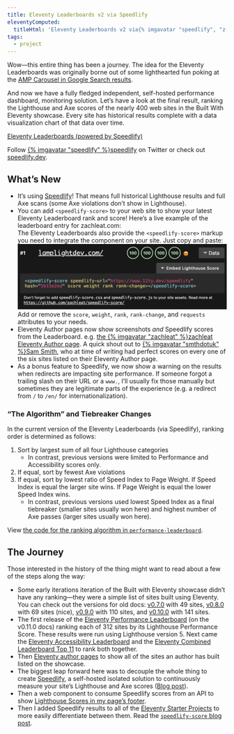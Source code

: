 ```yaml
---
title: Eleventy Leaderboards v2 via Speedlify
eleventyComputed:
  titleHtml: 'Eleventy Leaderboards v2 via{% imgavatar "speedlify", "z-avatar-eq" %}Speedlify'
tags:
  - project
---
```

Wow—this entire thing has been a journey. The idea for the Eleventy Leaderboards was originally borne out of some lighthearted fun poking at the [AMP Carousel in Google Search results](/web/performance-dashboard/).

And now we have a fully fledged independent, self-hosted performance dashboard, monitoring solution. Let’s have a look at the final result, ranking the Lighthouse and Axe scores of the nearly 400 web sites in the Built With Eleventy showcase. Every site has historical results complete with a data visualization chart of that data over time.

<div class="primarylink"><a href="https://www.11ty.dev/speedlify/">Eleventy Leaderboards (powered by Speedlify)</a></div>

Follow [{% imgavatar "speedlify" %}speedlify](https://twitter.com/speedlify) on Twitter or check out [speedlify.dev](https://www.speedlify.dev/).

## What’s New

* It’s using [Speedlify](/web/speedlify/)! That means full historical Lighthouse results and full Axe scans (some Axe violations don’t show in Lighthouse).
* You can add `<speedlify-score>` to your web site to show your latest Eleventy Leaderboard rank and score! Here’s a live example of the leaderboard entry for zachleat.com: <div class="livedemo livedemo-mixed" data-demo-label="Example for zachleat.com"><speedlify-score speedlify-url="https://www.11ty.dev/speedlify" hash="bbfa43c1" score weight rank rank-change></speedlify-score></div>The Eleventy Leaderboards also provide the `<speedlify-score>` markup you need to integrate the component on your site. Just copy and paste: <img src="/web/img/posts/11ty-leaderboard-source.png" alt="Example of how to copy speedlify-score markup on the Eleventy Leaderboards"> Add or remove the `score`, `weight`, `rank`, `rank-change`, and `requests` attributes to your needs.
* Eleventy Author pages now show screenshots *and* Speedlify scores from the Leaderboard. e.g. [the {% imgavatar "zachleat" %}zachleat Eleventy Author page](https://www.11ty.dev/authors/zachleat/). A quick shout out to [{% imgavatar "smthdotuk" %}Sam Smith](https://www.11ty.dev/authors/smthdotuk/), who at time of writing had perfect scores on every one of the six sites listed on their Eleventy Author page.
* As a bonus feature to Speedlify, we now show a warning on the results when redirects are impacting site performance. If someone forgot a trailing slash on their URL or a `www.`, I’ll usually fix those manually but sometimes they are legitimate parts of the experience (e.g. a redirect from `/` to `/en/` for internationalization).

### “The Algorithm” and Tiebreaker Changes

In the current version of the Eleventy Leaderboards (via Speedlify), ranking order is determined as follows:

1. Sort by largest sum of all four Lighthouse categories
	* In contrast, previous versions were limited to Performance and Accessibility scores only.
2. If equal, sort by fewest Axe violations
3. If equal, sort by lowest ratio of Speed Index to Page Weight. If Speed Index is equal the larger site wins. If Page Weight is equal the lower Speed Index wins.
	* In contrast, previous versions used lowest Speed Index as a final tiebreaker (smaller sites usually won here) and highest number of Axe passes (larger sites usually won here).

View [the code for the ranking algorithm in `performance-leaderboard`](https://github.com/zachleat/performance-leaderboard/blob/fb15b25fe7badbde1311092c83a66f9d2a73b92f/src/ResultLogger.js#L120).

## The Journey

Those interested in the history of the thing might want to read about a few of the steps along the way:

* Some early iterations iteration of the Built with Eleventy showcase didn’t have any ranking—they were a simple list of sites built using Eleventy. You can check out the versions for old docs: [v0.7.0](https://v0-7-0.11ty.dev/docs/sites/) with 49 sites, [v0.8.0](https://v0-8-0.11ty.dev/docs/sites/) with 69 sites (nice), [v0.9.0](https://v0-9-0.11ty.dev/docs/sites/) with 110 sites, and [v0.10.0](https://v0-10-0.11ty.dev/docs/sites/) with 141 sites.
* The first release of the [Eleventy Performance Leaderboard](https://v0-11-0.11ty.dev/leaderboard/perf/) (on the v0.11.0 docs) ranking each of 312 sites by its Lighthouse Performance Score. These results were run using Lighthouse version 5. Next came the [Eleventy Accessibility Leaderboard](https://v0-11-0.11ty.dev/leaderboard/a11y/) and the [Eleventy Combined Leaderboard Top 11](https://v0-11-0.11ty.dev/leaderboard/combined/) to rank both together.
* Then [Eleventy author pages](https://v0-11-0.11ty.dev/authors/) to show all of the sites an author has built listed on the showcase.
* The biggest leap forward here was to decouple the whole thing to create [Speedlify](https://www.speedlify.dev/), a self-hosted isolated solution to continuously measure your site’s Lighthouse and Axe scores ([Blog post](https://www.zachleat.com/web/speedlify/)).
* Then a web component to consume Speedlify scores from an API to show [Lighthouse Scores in my page’s footer](https://www.zachleat.com/web/lighthouse-in-footer/).
* Then I added Speedlify results to all of the [Eleventy Starter Projects](https://www.11ty.dev/docs/starter/) to more easily differentiate between them. Read the [`speedlify-score` blog post](https://www.zachleat.com/web/11ty-lighthouse/).
